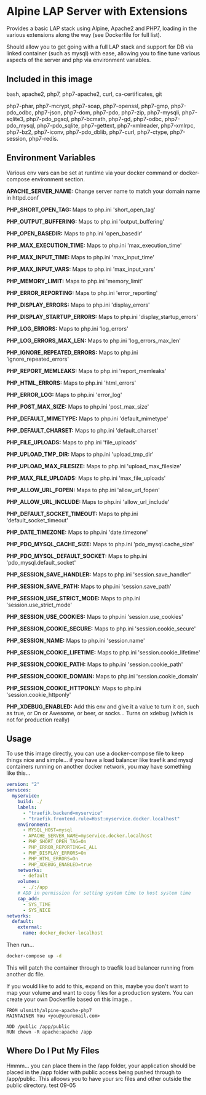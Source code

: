 # Alpine LAP Server with Extensions

Provides a basic LAP stack using Alpine, Apache2 and PHP7, loading in the various extensions along the way (see Dockerfile for full list).

Should allow you to get going with a full LAP stack and support for DB via linked container (such as mysql) with ease, allowing you to fine tune various aspects of the server and php via environment variables.


## Included in this image

bash, apache2, php7, php7-apache2, curl, ca-certificates, git

php7-phar, php7-mcrypt, php7-soap, php7-openssl, php7-gmp, php7-pdo_odbc, php7-json, php7-dom, php7-pdo, php7-zip, php7-mysqli, php7-sqlite3, php7-pdo_pgsql, php7-bcmath, php7-gd, php7-odbc, php7-pdo_mysql, php7-pdo_sqlite, php7-gettext, php7-xmlreader, php7-xmlrpc, php7-bz2, php7-iconv, php7-pdo_dblib, php7-curl, php7-ctype, php7-session, php7-redis.


## Environment Variables

Various env vars can be set at runtime via your docker command or docker-compose environment section.

__APACHE_SERVER_NAME:__ Change server name to match your domain name in httpd.conf

__PHP_SHORT_OPEN_TAG:__ Maps to php.ini 'short_open_tag'

__PHP_OUTPUT_BUFFERING:__ Maps to php.ini 'output_buffering'

__PHP_OPEN_BASEDIR:__ Maps to php.ini 'open_basedir'

__PHP_MAX_EXECUTION_TIME:__ Maps to php.ini 'max_execution_time'

__PHP_MAX_INPUT_TIME:__ Maps to php.ini 'max_input_time'

__PHP_MAX_INPUT_VARS:__ Maps to php.ini 'max_input_vars'

__PHP_MEMORY_LIMIT:__ Maps to php.ini 'memory_limit'

__PHP_ERROR_REPORTING:__ Maps to php.ini 'error_reporting'

__PHP_DISPLAY_ERRORS:__ Maps to php.ini 'display_errors'

__PHP_DISPLAY_STARTUP_ERRORS:__ Maps to php.ini 'display_startup_errors'

__PHP_LOG_ERRORS:__ Maps to php.ini 'log_errors'

__PHP_LOG_ERRORS_MAX_LEN:__ Maps to php.ini 'log_errors_max_len'

__PHP_IGNORE_REPEATED_ERRORS:__ Maps to php.ini 'ignore_repeated_errors'

__PHP_REPORT_MEMLEAKS:__ Maps to php.ini 'report_memleaks'

__PHP_HTML_ERRORS:__ Maps to php.ini 'html_errors'

__PHP_ERROR_LOG:__ Maps to php.ini 'error_log'

__PHP_POST_MAX_SIZE:__ Maps to php.ini 'post_max_size'

__PHP_DEFAULT_MIMETYPE:__ Maps to php.ini 'default_mimetype'

__PHP_DEFAULT_CHARSET:__ Maps to php.ini 'default_charset'

__PHP_FILE_UPLOADS:__ Maps to php.ini 'file_uploads'

__PHP_UPLOAD_TMP_DIR:__ Maps to php.ini 'upload_tmp_dir'

__PHP_UPLOAD_MAX_FILESIZE:__ Maps to php.ini 'upload_max_filesize'

__PHP_MAX_FILE_UPLOADS:__ Maps to php.ini 'max_file_uploads'

__PHP_ALLOW_URL_FOPEN:__ Maps to php.ini 'allow_url_fopen'

__PHP_ALLOW_URL_INCLUDE:__ Maps to php.ini 'allow_url_include'

__PHP_DEFAULT_SOCKET_TIMEOUT:__ Maps to php.ini 'default_socket_timeout'

__PHP_DATE_TIMEZONE:__ Maps to php.ini 'date.timezone'

__PHP_PDO_MYSQL_CACHE_SIZE:__ Maps to php.ini 'pdo_mysql.cache_size'

__PHP_PDO_MYSQL_DEFAULT_SOCKET:__ Maps to php.ini 'pdo_mysql.default_socket'

__PHP_SESSION_SAVE_HANDLER:__ Maps to php.ini 'session.save_handler'

__PHP_SESSION_SAVE_PATH:__ Maps to php.ini 'session.save_path'

__PHP_SESSION_USE_STRICT_MODE:__ Maps to php.ini 'session.use_strict_mode'

__PHP_SESSION_USE_COOKIES:__ Maps to php.ini 'session.use_cookies'

__PHP_SESSION_COOKIE_SECURE:__ Maps to php.ini 'session.cookie_secure'

__PHP_SESSION_NAME:__ Maps to php.ini 'session.name'

__PHP_SESSION_COOKIE_LIFETIME:__ Maps to php.ini 'session.cookie_lifetime'

__PHP_SESSION_COOKIE_PATH:__ Maps to php.ini 'session.cookie_path'

__PHP_SESSION_COOKIE_DOMAIN:__ Maps to php.ini 'session.cookie_domain'

__PHP_SESSION_COOKIE_HTTPONLY:__ Maps to php.ini 'session.cookie_httponly'

__PHP_XDEBUG_ENABLED:__ Add this env and give it a value to turn it on, such as true, or On or Awesome, or beer, or socks... Turns on xdebug (which is not for production really)


## Usage

To use this image directly, you can use a docker-compose file to keep things nice and simple... if you have a load balancer like traefik and mysql containers running on another docker network, you may have something like this...


```yml
version: "2"
services:
  myservice:
    build: ./
    labels:
      - "traefik.backend=myservice"
      - "traefik.frontend.rule=Host:myservice.docker.localhost"
    environment:
      - MYSQL_HOST=mysql
      - APACHE_SERVER_NAME=myservice.docker.localhost
      - PHP_SHORT_OPEN_TAG=On
      - PHP_ERROR_REPORTING=E_ALL
      - PHP_DISPLAY_ERRORS=On
      - PHP_HTML_ERRORS=On
      - PHP_XDEBUG_ENABLED=true
    networks:
      - default
    volumes:
      - ./:/app
	# ADD in permission for setting system time to host system time
    cap_add:
      - SYS_TIME
      - SYS_NICE
networks:
  default:
    external:
      name: docker_docker-localhost
```

Then run...

```bash
docker-compose up -d
```

This will patch the container through to traefik load balancer running from another dc file.

If you would like to add to this, expand on this, maybe you don't want to map your volume and want to copy files for a production system. You can create your own Dockerfile based on this image...

```
FROM ulsmith/alpine-apache-php7
MAINTAINER You <you@youremail.com>

ADD /public /app/public
RUN chown -R apache:apache /app
```

## Where Do I Put My Files

Hmmm... you can place them in the /app folder, your application should be placed in the /app folder with public access being pushed through to /app/public. This alloows you to have your src files and other outside the public directory.
test 09-05
